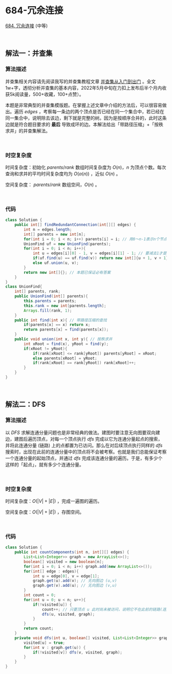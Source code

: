 # 684-冗余连接

[684. 冗余连接](https://leetcode.cn/problems/redundant-connection/) (中等)

<br />

## 解法一：并查集

### 算法描述

并查集相关内容请先阅读我写的并查集教程文章 [并查集从入门到出门](https://leetcode.cn/circle/discuss/qmjuMW/) 。全文1w+字，透彻分析并查集的基本内容，2022年5月中旬在力扣上发布后半个月内收获5k阅读量，500+收藏，100+点赞）。



本题是非常典型的并查集模版题。在掌握上述文章中介绍的方法后，可以很容易做出。遍历 $edges$ ，考察每一条边的两个顶点是否已经在同一个集合中，若已经在同一集合中，说明除去该边，剩下就是完整的树。因为是按顺序合并的，此时这条边就是符合题目要求的 **最后** 导致成环的边。本解法给出「带路径压缩」+「按秩求并」的并查集解法。

<br />

### 时空复杂度

时间复杂度：初始化 $parents / rank$ 数组时间复杂度为 $O(n)$，$n$ 为顶点个数。每次查询和求并的平均时间复杂度均为 $O(\alpha(n))$ ，近似 $O(n)$ 。

空间复杂度： $parents / rank$ 数组空间，$O(n)$ 。

<br />

### 代码

```java
class Solution {
    public int[] findRedundantConnection(int[][] edges) {
        int n = edges.length; 
        int[] parents = new int[n];
        for(int i = 0; i < n; i++) parents[i] = i; // 用0～n-1表示n个节点
        UnionFind uf = new UnionFind(parents); 
        for(int i = 0; i < n; i++){
            int u = edges[i][0] - 1, v = edges[i][1] - 1; // 要减去1才是节点值
            if(uf.find(u) == uf.find(v)) return new int[]{u + 1, v + 1}; // 要+1才符合答案
            else uf.union(u, v);
        }
        return new int[]{}; // 本题已保证必有答案
    }
}
class UnionFind{
    int[] parents, rank;
    public UnionFind(int[] parents){
        this.parents = parents;
        this.rank = new int[parents.length];
        Arrays.fill(rank, 1);
    }
    public int find(int x){ // 带路径压缩的查找
        if(parents[x] == x) return x;
        return parents[x] = find(parents[x]);
    }
    public void union(int x, int y){ // 按秩求并
        int xRoot = find(x), yRoot = find(y);
        if(xRoot != yRoot){
            if(rank[xRoot] <= rank[yRoot]) parents[yRoot] = xRoot;
            else parents[xRoot] = yRoot;
            if(rank[xRoot] == rank[yRoot]) rank[xRoot]++;
        }
    }
}
```

<br />

## 解法二：DFS

### 算法描述

以 $DFS$ 求解连通分量问题也是非常经典的做法。建图时要注意无向图要双向建边，建图后遍历顶点，对每一个顶点执行 $dfs$ 完成以它为连通分量起点的搜索，并将此连通分量 (链路) 上的点都置为已访问。那么在对后续顶点执行同样的 $dfs$  搜索时，出现在此前的连通分量中的顶点将不会被考察。也就是我们总能保证考察一个连通分量的起始顶点，并通过 $dfs$ 完成该连通分量的遍历。于是，有多少个这样的「起点」，就有多少个连通分量。 

<br />

### 时空复杂度

时间复杂度：$O(|V|+|E|)$ ，完成一遍图的遍历。

空间复杂度：$O(|V|+|E|)$ ，存图空间。

<br />

### 代码

```java
class Solution {
    public int countComponents(int n, int[][] edges) {
        List<List<Integer>> graph = new ArrayList<>();
        boolean[] visited = new boolean[n];
        for(int i = 0; i < n; i++) graph.add(new ArrayList<>());
        for(int[] edge : edges){
            int u = edge[0], v = edge[1];
            graph.get(u).add(v); // 无向图边 (u,v)
            graph.get(v).add(u); // 无向图边 (v,u)
        }
        int count = 0;
        for(int u = 0; u < n; u++){
            if(!visited[u]) {
                count++; // 只要顶点 u 此时尚未被访问，说明它不在此前的链路(连通分量)中，以它为新的连通分量起点
                dfs(u, visited, graph);
            }
        }
        return count;
    }
    private void dfs(int u, boolean[] visited, List<List<Integer>> graph){
        visited[u] = true;
        for(int v : graph.get(u)) {
            if(!visited[v]) dfs(v, visited, graph);
        }
    }
}
```

<br />



